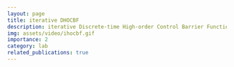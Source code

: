 ```yaml
---
layout: page
title: iterative DHOCBF
description: iterative Discrete-time High-order Control Barrier Function (Julia Package)
img: assets/video/ihocbf.gif
importance: 2
category: lab
related_publications: true
---
```




<!-- <div class="row">
    <div class="col-sm mt-3 mt-md-0">
        {% include figure.liquid loading="eager" path="assets/img/Location_x_dyn.pdf" title="example image" class="img-fluid rounded z-depth-1" %}
    </div>
    <div class="col-sm mt-3 mt-md-0">
        {% include figure.liquid loading="eager" path="assets/img/Location_y_dyn.pdf" title="example image" class="img-fluid rounded z-depth-1" %}
    </div>
    <div class="col-sm mt-3 mt-md-0">
        {% include figure.liquid loading="eager" path="assets/img/Orientation_dyn.pdf" title="example image" class="img-fluid rounded z-depth-1" %}
    </div>
    <div class="col-sm mt-3 mt-md-0">
        {% include figure.liquid loading="eager" path="assets/img/Speed_dyn.pdf" title="example image" class="img-fluid rounded z-depth-1" %}
    </div>
</div>
<div class="caption">
    The convergence of iterative iHOCBF in Dynamic Environment.
</div> -->



<!-- {% endraw %} -->
